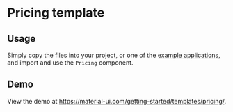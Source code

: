 # Pricing template

## Usage

Simply copy the files into your project, or one of the [example applications](https://github.com/mui-org/material-ui/tree/master/examples), and import and use the `Pricing` component.

## Demo

View the demo at https://material-ui.com/getting-started/templates/pricing/.
